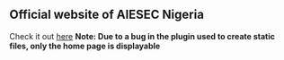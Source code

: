 ## Official website of AIESEC Nigeria
Check it out [here](https://hippiedev.github.io/aiesec-ng/)
**Note: Due to a bug in the plugin used to create static files, only the home page is displayable**

